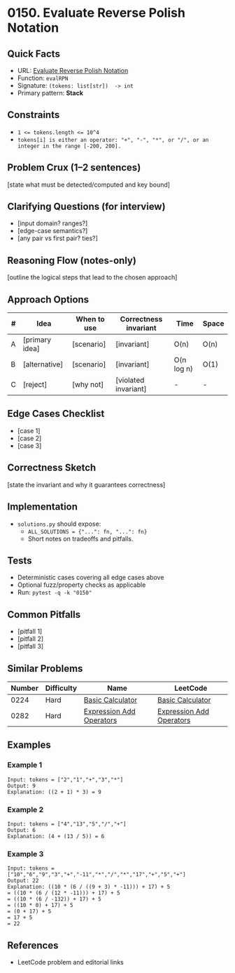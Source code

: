 # 0150. Evaluate Reverse Polish Notation

## Quick Facts

- URL: [Evaluate Reverse Polish Notation](https://leetcode.com/problems/evaluate-reverse-polish-notation/)
- Function: `evalRPN`
- Signature: `(tokens: list[str])  -> int`
- Primary pattern: **Stack**

## Constraints

- `1 <= tokens.length <= 10^4`
- `tokens[i] is either an operator: "+", "-", "*", or "/", or an integer in the range [-200, 200].`

## Problem Crux (1–2 sentences)

[state what must be detected/computed and key bound]

## Clarifying Questions (for interview)

- [input domain? ranges?]
- [edge-case semantics?]
- [any pair vs first pair? ties?]

## Reasoning Flow (notes-only)

[outline the logical steps that lead to the chosen approach]

## Approach Options

| # | Idea | When to use | Correctness invariant | Time | Space |
|---|------|-------------|-----------------------|------|-------|
| A | [primary idea] | [scenario] | [invariant] | O(n) | O(n) |
| B | [alternative] | [scenario] | [invariant] | O(n log n) | O(1) |
| C | [reject] | [why not] | [violated invariant] | - | - |

## Edge Cases Checklist

- [case 1]
- [case 2]
- [case 3]

## Correctness Sketch

[state the invariant and why it guarantees correctness]

## Implementation

- `solutions.py` should expose:
  - `ALL_SOLUTIONS = {"...": fn, "...": fn}`
  - Short notes on tradeoffs and pitfalls.

## Tests

- Deterministic cases covering all edge cases above
- Optional fuzz/property checks as applicable
- Run: `pytest -q -k "0150"`

## Common Pitfalls

- [pitfall 1]
- [pitfall 2]
- [pitfall 3]

## Similar Problems

| Number | Difficulty | Name | LeetCode |
|---|---|---|---|
| 0224 | Hard | [Basic Calculator](../0224-basic-calculator/readme.md) | [Basic Calculator](https://leetcode.com/problems/basic-calculator/) |
| 0282 | Hard | [Expression Add Operators](../0282-expression-add-operators/readme.md) | [Expression Add Operators](https://leetcode.com/problems/expression-add-operators/) |

## Examples

### Example 1

```text
Input: tokens = ["2","1","+","3","*"]
Output: 9
Explanation: ((2 + 1) * 3) = 9
```

### Example 2

```text
Input: tokens = ["4","13","5","/","+"]
Output: 6
Explanation: (4 + (13 / 5)) = 6
```

### Example 3

```text
Input: tokens = ["10","6","9","3","+","-11","*","/","*","17","+","5","+"]
Output: 22
Explanation: ((10 * (6 / ((9 + 3) * -11))) + 17) + 5
= ((10 * (6 / (12 * -11))) + 17) + 5
= ((10 * (6 / -132)) + 17) + 5
= ((10 * 0) + 17) + 5
= (0 + 17) + 5
= 17 + 5
= 22
```

## References

- LeetCode problem and editorial links
